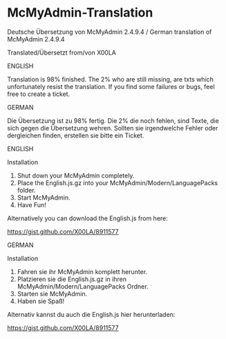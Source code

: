 McMyAdmin-Translation
=====================

Deutsche Übersetzung von McMyAdmin 2.4.9.4 / German translation of McMyAdmin 2.4.9.4

Translated/Übersetzt from/von X00LA

ENGLISH

Translation is 98% finished.
The 2% who are still missing, are txts which unfortunately resist the translation.
If you find some failures or bugs, feel free to create a ticket.

GERMAN

Die Übersetzung ist zu 98% fertig.
Die 2% die noch fehlen, sind Texte, die sich gegen die Übersetzung wehren.
Sollten sie irgendwelche Fehler oder dergleichen finden, erstellen sie bitte ein Ticket.


ENGLISH

Installation

1. Shut down your McMyAdmin completely.
2. Place the English.js.gz into your McMyAdmin/Modern/LanguagePacks folder.
3. Start McMyAdmin.
4. Have Fun!

Alternatively you can download the English.js from here:

https://gist.github.com/X00LA/8911577



GERMAN

Installation

1. Fahren sie ihr McMyAdmin komplett herunter.
2. Platzieren sie die English.js.gz in ihren McMyAdmin/Modern/LanguagePacks Ordner.
3. Starten sie McMyAdmin.
4. Haben sie Spaß!

Alternativ kannst du auch die English.js hier herunterladen:

https://gist.github.com/X00LA/8911577



